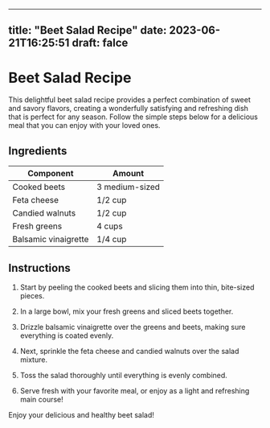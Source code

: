 
---
title: "Beet Salad Recipe"
date: 2023-06-21T16:25:51
draft: falce
---

# Beet Salad Recipe

This delightful beet salad recipe provides a perfect combination of sweet and savory flavors, creating a wonderfully satisfying and refreshing dish that is perfect for any season. Follow the simple steps below for a delicious meal that you can enjoy with your loved ones.

## Ingredients

| Component | Amount |
| --- | --- |
| Cooked beets | 3 medium-sized |
| Feta cheese | 1/2 cup |
| Candied walnuts | 1/2 cup |
| Fresh greens | 4 cups |
| Balsamic vinaigrette | 1/4 cup |

## Instructions

1. Start by peeling the cooked beets and slicing them into thin, bite-sized pieces.

2. In a large bowl, mix your fresh greens and sliced beets together.

3. Drizzle balsamic vinaigrette over the greens and beets, making sure everything is coated evenly.

4. Next, sprinkle the feta cheese and candied walnuts over the salad mixture.

5. Toss the salad thoroughly until everything is evenly combined.

6. Serve fresh with your favorite meal, or enjoy as a light and refreshing main course!

Enjoy your delicious and healthy beet salad!

